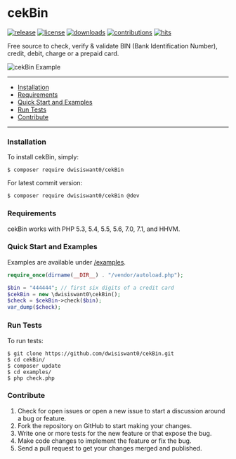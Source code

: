 # cekBin

[![release](https://img.shields.io/github/release/dwisiswant0/cekBin.svg)](https://github.com/dwisiswant0/cekBin/releases/)
[![license](https://img.shields.io/github/license/dwisiswant0/cekBin.svg)](https://github.com/dwisiswant0/cekBin/blob/master/LICENSE)
[![downloads](https://img.shields.io/github/downloads/dwisiswant0/cekBin/latest/total.svg)](https://github.com/dwisiswant0/cekBin/releases/)
[![contributions](https://img.shields.io/badge/contributions-welcome-brightgreen.svg?style=flat)](https://github.com/dwisiswant0/cekBin/issues)
[![hits](http://hits.dwyl.com/dwisiswant0/cekBin.svg)](http://hits.dwyl.com/dwisiswant0/cekBin)

Free source to check, verify &amp; validate BIN (Bank Identification Number), credit, debit, charge or a prepaid card.

![cekBin Example](https://user-images.githubusercontent.com/25837540/35231228-cd82bae6-ffca-11e7-8d9e-dbc53c9032e0.png)

---

- [Installation](#installation)
- [Requirements](#requirements)
- [Quick Start and Examples](#quick-start-and-examples)
- [Run Tests](#run-tests)
- [Contribute](#contribute)

---

### Installation

To install cekBin, simply:

    $ composer require dwisiswant0/cekBin

For latest commit version:

    $ composer require dwisiswant0/cekBin @dev

### Requirements

cekBin works with PHP 5.3, 5.4, 5.5, 5.6, 7.0, 7.1, and HHVM.

### Quick Start and Examples

Examples are available under [/examples](https://github.com/dwisiswant0/cekBin/tree/master/examples).

```php
require_once(dirname(__DIR__) . "/vendor/autoload.php");

$bin = "444444"; // first six digits of a credit card
$cekBin = new \dwisiswant0\cekBin();
$check = $cekBin->check($bin);
var_dump($check);
```

### Run Tests

To run tests:

    $ git clone https://github.com/dwisiswant0/cekBin.git
    $ cd cekBin/
    $ composer update
    $ cd examples/
    $ php check.php

### Contribute
1. Check for open issues or open a new issue to start a discussion around a bug or feature.
1. Fork the repository on GitHub to start making your changes.
1. Write one or more tests for the new feature or that expose the bug.
1. Make code changes to implement the feature or fix the bug.
1. Send a pull request to get your changes merged and published.
